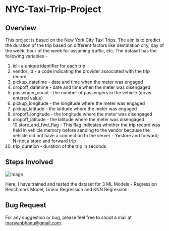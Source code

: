 # NYC-Taxi-Trip-Project

## Overview
This project is based on the New York City Taxi Trips. The aim is to predict the duration of the trip based on different factors like destination city, day of the week, hour of the week for assuming traffic, etc. The dataset has the following variables -
1. id - a unique identifier for each trip
2. vendor_id - a code indicating the provider associated with the trip record
3. pickup_datetime - date and time when the meter was engaged
4. dropoff_datetime - date and time when the meter was disengaged
5. passenger_count - the number of passengers in the vehicle (driver entered value)
6. pickup_longitude - the longitude where the meter was engaged
7. pickup_latitude - the latitude where the meter was engaged
8. dropoff_longitude - the longitude where the meter was disengaged
9. dropoff_latitude - the latitude where the meter was disengaged
10.store_and_fwd_flag - This flag indicates whether the trip record was held in vehicle memory before sending to the vendor because the vehicle did not have a connection to the server - Y=store and forward; N=not a store and forward trip
11. trip_duration - duration of the trip in seconds

## Steps Involved


![image](https://user-images.githubusercontent.com/120798763/217462478-c8f48a5b-0235-4167-a75d-6e7d53300e83.png)

Here, I have trained and tested the dataset for 3 ML Models - Regression Benchmark Model, Linear Regression and KNN Regression.

## Bug Request
For any suggestion or bug, please feel free to shoot a mail at marwahbhanu@gmail.com.
